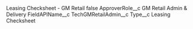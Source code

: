 <?xml version="1.0" encoding="UTF-8"?>
<CustomMetadata xmlns="http://soap.sforce.com/2006/04/metadata" xmlns:xsi="http://www.w3.org/2001/XMLSchema-instance" xmlns:xsd="http://www.w3.org/2001/XMLSchema">
    <label>Leasing Checksheet - GM Retail</label>
    <protected>false</protected>
    <values>
        <field>ApproverRole__c</field>
        <value xsi:type="xsd:string">GM Retail Admin &amp; Delivery</value>
    </values>
    <values>
        <field>FieldAPIName__c</field>
        <value xsi:type="xsd:string">TechGMRetailAdmin__c</value>
    </values>
    <values>
        <field>Type__c</field>
        <value xsi:type="xsd:string">Leasing Checksheet</value>
    </values>
</CustomMetadata>

